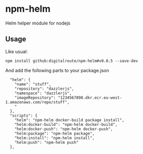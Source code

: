 # npm-helm
Helm helper module for nodejs

## Usage
Like usual:

```
npm install github:digitalroute/npm-helm#v0.0.5 --save-dev
```

And add the following parts to your package.json

```
  "helm": {
    "name": "stuff",
    "repository": "dazzlerjs",
    "namespace": "dazzlerjs",
    "imageRepository": "1234567890.dkr.ecr.eu-west-1.amazonaws.com/repo/stuff",
    "
  },
  "scripts": {
    "helm": "npm-helm docker-build package install",
    "helm:docker-build": "npm-helm docker-build",
    "helm:docker-push": "npm-helm docker-push",
    "helm:package": "npm-helm package",
    "helm:install": "npm-helm install",
    "helm:push": "npm-helm push"
  },
```

